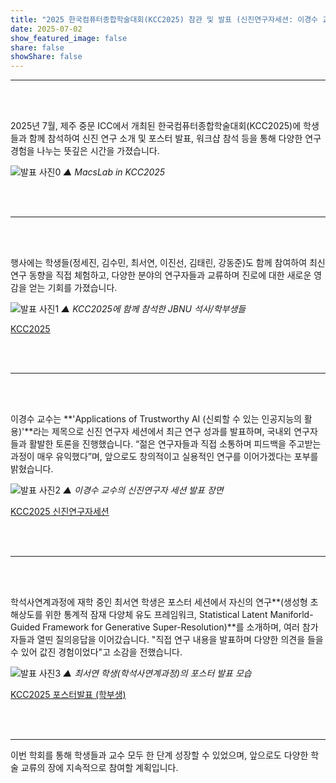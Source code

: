 ```yaml
---
title: "2025 한국컴퓨터종합학술대회(KCC2025) 참관 및 발표 (신진연구자세션: 이경수 교수/ 포스터발표: 최서연 학생)"
date: 2025-07-02
show_featured_image: false
share: false
showShare: false
---
```


---

<br><br>


2025년 7월, 제주 중문 ICC에서 개최된 한국컴퓨터종합학술대회(KCC2025)에 학생들과 함께 참석하여 신진 연구 소개 및 포스터 발표, 워크샵 참석 등을 통해 다양한 연구 경험을 나누는 뜻깊은 시간을 가졌습니다.

![발표 사진0](KCC2025/KCC2025_feature.png)
*▲ MacsLab in KCC2025*

<br><br>

---

<br><br>


행사에는 학생들(정세진, 김수민, 최서연, 이진선, 김태린, 강동준)도 함께 참여하여 최신 연구 동향을 직접 체험하고, 다양한 분야의 연구자들과 교류하며 진로에 대한 새로운 영감을 얻는 기회를 가졌습니다.


![발표 사진1](KCC2025/KCC2025_All.png)
*▲ KCC2025에 함께 참석한 JBNU 석사/학부생들*


[KCC2025](https://www.kiise.or.kr/conference/kcc/2025/)


<br><br>

---

<br><br>


이경수 교수는 **'Applications of Trustworthy AI (신뢰할 수 있는 인공지능의 활용)'**라는 제목으로 신진 연구자 세션에서 최근 연구 성과를 발표하며, 국내외 연구자들과 활발한 토론을 진행했습니다. “젊은 연구자들과 직접 소통하며 피드백을 주고받는 과정이 매우 유익했다”며, 앞으로도 창의적이고 실용적인 연구를 이어가겠다는 포부를 밝혔습니다.


![발표 사진2](KCC2025/KCC2025_KSL.png)
*▲ 이경수 교수의 신진연구자 세션 발표 장면*


[KCC2025 신진연구자세션](https://kcc2025.kiise.or.kr/Proceedings/chart.asp)


<br><br>

---

<br><br>


학석사연계과정에 재학 중인 최서연 학생은 포스터 세션에서 자신의 연구**(생성형 초해상도를 위한 통계적 잠재 다양체 유도 프레임워크, Statistical Latent Maniforld-Guided Framework for Generative Super-Resolution)**를 소개하며, 여러 참가자들과 열띤 질의응답을 이어갔습니다. "직접 연구 내용을 발표하며 다양한 의견을 들을 수 있어 값진 경험이었다"고 소감을 전했습니다.


![발표 사진3](KCC2025/KCC2025_SYC.jpeg)
*▲ 최서연 학생(학석사연계과정)의 포스터 발표 모습*


[KCC2025 포스터발표 (학부생)](https://www.kiise.or.kr/conference/kcc/2025)


<br><br>

---

이번 학회를 통해 학생들과 교수 모두 한 단계 성장할 수 있었으며, 앞으로도 다양한 학술 교류의 장에 지속적으로 참여할 계획입니다.

<br><br>


<style>
.featured-image-wrapper {
	display: none !important;
}
</style>